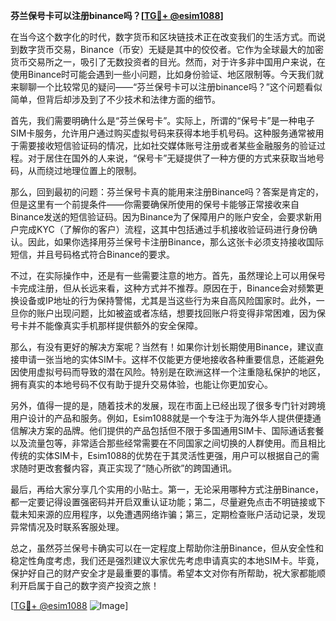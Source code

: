 **芬兰保号卡可以注册binance吗？[[TG💪+ @esim1088](https://t.me/s/esim1088)]**

在当今这个数字化的时代，数字货币和区块链技术正在改变我们的生活方式。而说到数字货币交易，Binance（币安）无疑是其中的佼佼者。它作为全球最大的加密货币交易所之一，吸引了无数投资者的目光。然而，对于许多非中国用户来说，在使用Binance时可能会遇到一些小问题，比如身份验证、地区限制等。今天我们就来聊聊一个比较常见的疑问——“芬兰保号卡可以注册binance吗？”这个问题看似简单，但背后却涉及到了不少技术和法律方面的细节。

首先，我们需要明确什么是“芬兰保号卡”。实际上，所谓的“保号卡”是一种电子SIM卡服务，允许用户通过购买虚拟号码来获得本地手机号码。这种服务通常被用于需要接收短信验证码的情况，比如社交媒体账号注册或者某些金融服务的验证过程。对于居住在国外的人来说，“保号卡”无疑提供了一种方便的方式来获取当地号码，从而绕过地理位置上的限制。

那么，回到最初的问题：芬兰保号卡真的能用来注册Binance吗？答案是肯定的，但是这里有一个前提条件——你需要确保所使用的保号卡能够正常接收来自Binance发送的短信验证码。因为Binance为了保障用户的账户安全，会要求新用户完成KYC（了解你的客户）流程，这其中包括通过手机接收验证码进行身份确认。因此，如果你选择用芬兰保号卡注册Binance，那么这张卡必须支持接收国际短信，并且号码格式符合Binance的要求。

不过，在实际操作中，还是有一些需要注意的地方。首先，虽然理论上可以用保号卡完成注册，但从长远来看，这种方式并不推荐。原因在于，Binance会对频繁更换设备或IP地址的行为保持警惕，尤其是当这些行为来自高风险国家时。此外，一旦你的账户出现问题，比如被盗或者冻结，想要找回账户将变得非常困难，因为保号卡并不能像真实手机那样提供额外的安全保障。

那么，有没有更好的解决方案呢？当然有！如果你计划长期使用Binance，建议直接申请一张当地的实体SIM卡。这样不仅能更方便地接收各种重要信息，还能避免因使用虚拟号码而导致的潜在风险。特别是在欧洲这样一个注重隐私保护的地区，拥有真实的本地号码不仅有助于提升交易体验，也能让你更加安心。

另外，值得一提的是，随着技术的发展，现在市面上已经出现了很多专门针对跨境用户设计的产品和服务。例如，Esim1088就是一个专注于为海外华人提供便捷通信解决方案的品牌。他们提供的产品包括但不限于多国通用SIM卡、国际通话套餐以及流量包等，非常适合那些经常需要在不同国家之间切换的人群使用。而且相比传统的实体SIM卡，Esim1088的优势在于其灵活性更强，用户可以根据自己的需求随时更改套餐内容，真正实现了“随心所欲”的跨国通讯。

最后，再给大家分享几个实用的小贴士。第一，无论采用哪种方式注册Binance，都一定要记得设置强密码并开启双重认证功能；第二，尽量避免点击不明链接或下载未知来源的应用程序，以免遭遇网络诈骗；第三，定期检查账户活动记录，发现异常情况及时联系客服处理。

总之，虽然芬兰保号卡确实可以在一定程度上帮助你注册Binance，但从安全性和稳定性角度考虑，我们还是强烈建议大家优先考虑申请真实的本地SIM卡。毕竟，保护好自己的财产安全才是最重要的事情。希望本文对你有所帮助，祝大家都能顺利开启属于自己的数字资产投资之旅！

[[TG💪+ @esim1088](https://t.me/s/esim1088) ![Image](https://i.postimg.cc/4NQfJmqS/Snipaste-2025-05-13-00-14-12.png)]